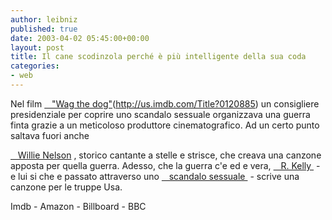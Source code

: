 ```yaml
---
author: leibniz
published: true
date: 2003-04-02 05:45:00+00:00
layout: post
title: Il cane scodinzola perché è più intelligente della sua coda
categories:
- web
---
```


Nel film  [   "Wag the dog"]()(http://us.imdb.com/Title?0120885)  un consigliere presidenziale per coprire uno scandalo sessuale organizzava   una guerra finta grazie a un meticoloso produttore cinematografico. Ad un certo punto saltava fuori anche 

[   Willie Nelson][2] , storico cantante a stelle e strisce, che creava una canzone apposta per quella guerra. Adesso, che la guerra c'e ed e vera,  [   R. Kelly ][3] - e lui si che e passato attraverso uno  [   scandalo sessuale ][4] - scrive una canzone per le truppe Usa.  

Imdb - Amazon - Billboard - BBC

[2]:	http://www.amazon.com/exec/obidos/tg/stores/artist/glance/-/15398/ref=m_art_dp/103-6644866-9005434
[3]:	http://www.billboard.com/bb/daily/article_display.jsp?vnu_content_id=1853694
[4]:	http://news.bbc.co.uk/1/hi/entertainment/showbiz/2028092.stm